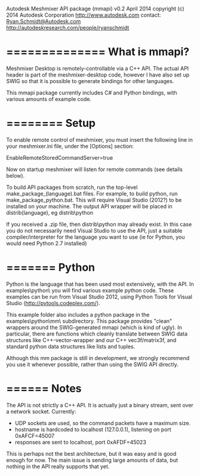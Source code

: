 Autodesk Meshmixer API package (mmapi)
v0.2 April 2014
copyright (c) 2014 Autodesk Corporation    http://www.autodesk.com
contact:   Ryan.Schmidt@Autodesk.com  http://autodeskresearch.com/people/ryanschmidt

==============
What is mmapi?
==============
Meshmixer Desktop is remotely-controllable via a C++ API. The actual API
header is part of the meshmixer-desktop code, however I have also set up 
SWIG so that it is possible to generate bindings for other languages.

This mmapi package currently includes C# and Python bindings, with various 
amounts of example code.


========
Setup
========

To enable remote control of meshmixer, you must insert the following line
in your meshmixer.ini file, under the [Options] section:
   
   EnableRemoteStoredCommandServer=true
   
Now on startup meshmixer will listen for remote commands (see details below).

To build API packages from scratch, run the top-level make_package_(language).bat files.
For example, to build python, run make_package_python.bat.
This will require Visual Studio (2012?) to be installed on your machine.
The output API wrapper will be placed in distrib\(language)\, eg distrib\python

If you received a .zip file, then distrib\python may already exist. In this case
you do not necessarily need Visual Studio to use the API, just a suitable compiler/interpreter
for the language you want to use (ie for Python, you would need Python 2.7 installed)


=======
Python
=======

Python is the language that has been used most extensively, with the API.
In examples\python\ you will find various example python code. These examples
can be run from Visual Studio 2012, using Python Tools for Visual Studio (http://pytools.codeplex.com/).

This example folder also includes a python package in the examples\python\mm\ subdirectory.
This package provides "clean" wrappers around the SWIG-generated mmapi (which is kind of ugly).
In particular, there are functions which cleanly translate between SWIG data structures
like C++-vector-wrapper and our C++ vec3f/matrix3f, and standard python data structures
like lists and tuples.

Although this mm package is still in development, we strongly recommend you use it whenever
possible, rather than using the SWIG API directly.

	  
	  
======
Notes
======

The API is not strictly a C++ API. It is actually just a binary stream,
sent over a network socket. Currently:
 - UDP sockets are used, so the command packets have a maximum size. 
 - hostname is hardcoded to localhost (127.0.0.1), listening on port 0xAFCF=45007
 - responses are sent to localhost, port 0xAFDF=45023
 
This is perhaps not the best architecture, but it was easy and is
good enough for now. The main issue is sending large amounts of data,
but nothing in the API really supports that yet.

